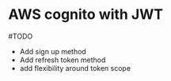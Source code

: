 # AWS cognito with JWT

#TODO

- Add sign up method
- Add refresh token method
- add flexibility around token scope
